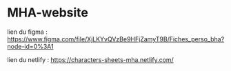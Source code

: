 # MHA-website

lien du figma : https://www.figma.com/file/XjLKYvQVzBe9HFjZamyT9B/Fiches_perso_bha?node-id=0%3A1

lien du netlify : https://characters-sheets-mha.netlify.com/
